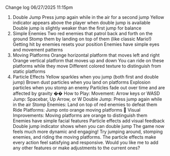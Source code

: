 Change log 06/27/2025 11:15pm
1. Double Jump
Press jump again while in the air for a second jump
Yellow indicator appears above the player when double jump is available
Double jump is slightly weaker than the first jump for balance
2. Simple Enemies
Two red enemies that patrol back and forth on the ground
Stomp them by landing on top of them (like classic Mario!)
Getting hit by enemies resets your position
Enemies have simple eyes and movement patterns
3. Moving Platforms
Orange horizontal platform that moves left and right
Orange vertical platform that moves up and down
You can ride on these platforms while they move
Different colored texture to distinguish from static platforms
4. Particle Effects
Yellow sparkles when you jump (both first and double jump)
Brown dust particles when you land on platforms
Explosion particles when you stomp an enemy
Particles fade out over time and are affected by gravity
�� How to Play:
Movement: Arrow keys or WASD
Jump: Spacebar, Up Arrow, or W
Double Jump: Press jump again while in the air
Stomp Enemies: Land on top of red enemies to defeat them
Ride Platforms: Jump onto orange moving platforms
🎨 Visual Improvements:
Moving platforms are orange to distinguish them
Enemies have simple facial features
Particle effects add visual feedback
Double jump indicator shows when you can double jump
The game now feels much more dynamic and engaging! Try jumping around, stomping enemies, and riding the moving platforms. The particle effects make every action feel satisfying and responsive.
Would you like me to add any other features or make adjustments to the current ones?
